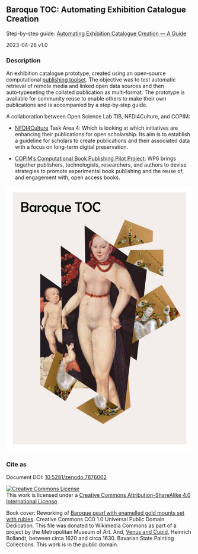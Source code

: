 ## Baroque TOC: Automating Exhibition Catalogue Creation

Step-by-step guide: [Automating Exhibition Catalogue Creation — A Guide](https://nfdi4culture.github.io/automating-exhibition-catalogue-creation-guide/)

2023-04-28 v1.0

### Description

An exhibition catalogue prototype, created using an open-source computational [publishing toolset](https://copim.pubpub.org/pub/scholarled-catalogue/release/1). The objective was to test automatic retrieval of remote media and linked open data sources and then auto‑typeseting the collated publication as multi‑format. The prototype is available for community reuse to enable others to make their own publications and is accompanied by a step‑by‑step guide.

A collaboration between Open Science Lab TIB, NFDI4Culture, and COPIM: 

- [NFDI4Culture](https://nfdi4culture.de/) Task Area 4: Which is looking at which initiatives are enhancing their publications for open scholarship. Its aim is to establish a guideline for scholars to create publications and their associated data with a focus on long-term digital preservation.

- [COPIM’s Computational Book Publishing Pilot Project](https://copim.pubpub.org/work-package-6): WP6 brings together publishers, technologists, researchers, and authors to devise strategies to promote experimental book publishing and the reuse of, and engagement with, open access books.  

<img src="https://raw.githubusercontent.com/NFDI4Culture/baroque-toc/main/cover/cover.jpg" alt="Baroque TOC">

### Cite as 

Document DOI: [10.5281/zenodo.7876062](https://doi.org/10.5281/zenodo.7876062)

<a rel="license" href="http://creativecommons.org/licenses/by-sa/4.0/"><img alt="Creative Commons License" style="border-width:0" src="https://i.creativecommons.org/l/by-sa/4.0/88x31.png" /></a><br />This work is licensed under a <a rel="license" href="http://creativecommons.org/licenses/by-sa/4.0/">Creative Commons Attribution-ShareAlike 4.0 International License</a>.

Book cover: Reworking of [Baroque pearl with enamelled gold mounts set with rubies](https://en.wikipedia.org/wiki/File:Pendant_in_the_form_of_a_siren_MET_DT7173.jpg). Creative Commons CC0 1.0 Universal Public Domain Dedication. This file was donated to Wikimedia Commons as part of a project by the Metropolitan Museum of Art. And, [Venus and Cupid](https://commons.wikimedia.org/wiki/File:Heinrich_Bollandt_-_Venus_und_Cupido.jpg), Heinrich Bollandt, between circa 1620 and circa 1630. Bavarian State Painting Collections. This work is in the public domain.
